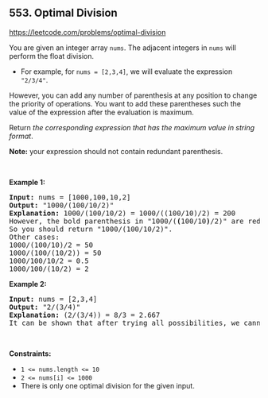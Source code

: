 ## 553. Optimal Division

<https://leetcode.com/problems/optimal-division>

<div class="px-5 pt-4"><div class="_1l1MA" data-track-load="qd_description_content"><p>You are given an integer array <code>nums</code>. The adjacent integers in <code>nums</code> will perform the float division.</p>

<ul>
 <li>For example, for <code>nums = [2,3,4]</code>, we will evaluate the expression <code>"2/3/4"</code>.</li>
</ul>

<p>However, you can add any number of parenthesis at any position to change the priority of operations. You want to add these parentheses such the value of the expression after the evaluation is maximum.</p>

<p>Return <em>the corresponding expression that has the maximum value in string format</em>.</p>

<p><strong>Note:</strong> your expression should not contain redundant parenthesis.</p>

<p>&nbsp;</p>
<p><strong class="example">Example 1:</strong></p>

<pre><strong>Input:</strong> nums = [1000,100,10,2]
<strong>Output:</strong> "1000/(100/10/2)"
<strong>Explanation:</strong> 1000/(100/10/2) = 1000/((100/10)/2) = 200
However, the bold parenthesis in "1000/(<strong>(</strong>100/10<strong>)</strong>/2)" are redundant since they do not influence the operation priority.
So you should return "1000/(100/10/2)".
Other cases:
1000/(100/10)/2 = 50
1000/(100/(10/2)) = 50
1000/100/10/2 = 0.5
1000/100/(10/2) = 2
</pre>

<p><strong class="example">Example 2:</strong></p>

<pre><strong>Input:</strong> nums = [2,3,4]
<strong>Output:</strong> "2/(3/4)"
<strong>Explanation:</strong> (2/(3/4)) = 8/3 = 2.667
It can be shown that after trying all possibilities, we cannot get an expression with evaluation greater than 2.667
</pre>

<p>&nbsp;</p>
<p><strong>Constraints:</strong></p>

<ul>
 <li><code>1 &lt;= nums.length &lt;= 10</code></li>
 <li><code>2 &lt;= nums[i] &lt;= 1000</code></li>
 <li>There is only one optimal division for the given input.</li>
</ul>
</div></div>
